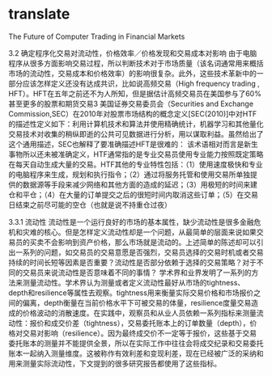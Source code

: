 # translate
The Future of Computer Trading in Financial Markets

3.2 确定程序化交易对流动性，价格效率／价格发现和交易成本对影响
        由于电脑程序从很多方面影响交易过程，所以判断技术对于市场质量（该名词通常用来概括市场的流动性，交易成本和价格效率）的影响很复杂。此外，这些技术革新中的一部分应该怎样定义还没有达成共识，比如说高频交易（High frequency trading , HFT）。HFT在五年之前还不为人所知，但是据估计高频交易员在美国参与了60%甚至更多的股票和期货交易3
        美国证券交易委员会（Securities and Exchange Commission,SEC）在2010年对股票市场结构的概念定义[SEC(2010)]中对HTF的描述性定义如下：利用计算机技术和算法并使用精确统计，机器学习和其他量化交易技术对收集的稍纵即逝的公共可见数据进行分析，用以谋取利益。虽然给出了这个通用描述，SEC也解释了要准确描述HFT是很难的：
	该术语相对而言是新生事物所以还未被准确定义，HTF通常指的是专业交易员使用专业能力按照既定策略在每天自动生成大量的交易。HTF其他的专业特性包括：（1）使用速度极快和专业的电脑程序来生成，规划和执行指令；（2）通过将服务托管和使用交易所单独提供的数据源等手段来减少网络和其他方面的造成的延迟；（3）用极短的时间来建仓和平仓；（4）在大量的订单提交之后的很短时间内取消这些订单；（5）在交易日结束之前尽可能的空仓（也就是说不持重仓过夜）
	
3.3.1 流动性
        流动性是一个运行良好的市场的基本属性，缺少流动性是很多金融危机和灾难的核心。但是怎样定义流动性却是一个问题，从最简单的层面来说如果交易员的买卖不会影响到资产价格，那么市场就是流动的。上述简单的陈述却可以引出一系列的问题，如交易员的交易意愿是否强烈，交易员选择的交易时机或者交易持续的时间长短等因素是否重要？流动性是否部分依赖于选择的交易策略？对于不同的交易员来说流动性是否意味着不同的事情？
       学术界和业界发明了一系列的方法来测量流动性。学术界认为测量或者定义流动性最好从市场的tightness、depth和resilience等属性去观察。tightness用来衡量实际交易价格和市场报价之间的偏离，depth衡量在当前价格水平下可被交易的体量，resilience度量交易造成的价格波动的消散速度。在实践中，观察员和从业人员依赖一系列指标来测量流动性：报价和成交价差（tightness），交易委托账本上的订单数量（depth），价格对交易对影响（resilience）。因为最终成交价不一定等于报价，这些基于交易委托账本的测量并不能提供全景，所以在实际工作中往往会将成交纪录和交易委托账本一起纳入测量维度。这被称作有效利差和变现利差，现在已经被广泛的采纳和用来测量实际流动性，下文提到的很多研究报告都使用了这些指标。
